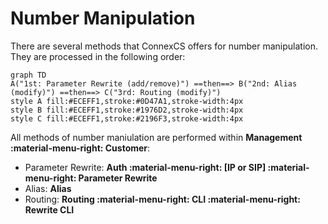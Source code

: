 # Number Manipulation

There are several methods that ConnexCS offers for number manipulation. They are processed in the following order:
```mermaid
graph TD
A("1st: Parameter Rewrite (add/remove)") ==then==> B("2nd: Alias (modify)") ==then==> C("3rd: Routing (modify)")
style A fill:#ECEFF1,stroke:#0D47A1,stroke-width:4px
style B fill:#ECEFF1,stroke:#1976D2,stroke-width:4px
style C fill:#ECEFF1,stroke:#2196F3,stroke-width:4px
```

All methods of number maniulation are performed within **Management :material-menu-right: Customer**:

+ Parameter Rewrite: **Auth :material-menu-right: [IP or SIP] :material-menu-right: Parameter Rewrite**
+ Alias: **Alias**
+ Routing: **Routing :material-menu-right: CLI :material-menu-right: Rewrite CLI**
